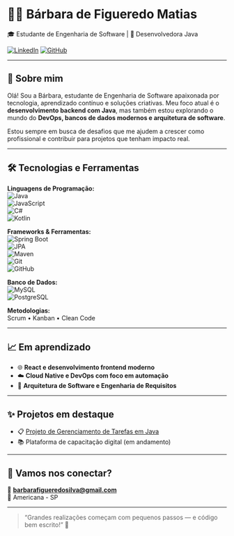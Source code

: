 # 👩‍💻 Bárbara de Figueredo Matias

🎓 Estudante de Engenharia de Software | 🚀 Desenvolvedora Java

[![LinkedIn](https://img.shields.io/badge/LinkedIn-blue?logo=linkedin&logoColor=white)](https://www.linkedin.com/in/barbara-de-figueredo-matias)
[![GitHub](https://img.shields.io/badge/GitHub-000?logo=github&logoColor=white)](https://github.com/BarbaraFigueredo)

---

## 👋 Sobre mim

Olá! Sou a Bárbara, estudante de Engenharia de Software apaixonada por tecnologia, aprendizado contínuo e soluções criativas. Meu foco atual é o **desenvolvimento backend com Java**, mas também estou explorando o mundo do **DevOps, bancos de dados modernos e arquitetura de software**.

Estou sempre em busca de desafios que me ajudem a crescer como profissional e contribuir para projetos que tenham impacto real.

---

## 🛠️ Tecnologias e Ferramentas

**Linguagens de Programação:**  
![Java](https://img.shields.io/badge/Java-007396?logo=java&logoColor=white)  
![JavaScript](https://img.shields.io/badge/JavaScript-F7DF1E?logo=javascript&logoColor=black)  
![C#](https://img.shields.io/badge/CSharp-239120?logo=csharp&logoColor=white)  
![Kotlin](https://img.shields.io/badge/Kotlin-0095D5?logo=kotlin&logoColor=white)

**Frameworks & Ferramentas:**  
![Spring Boot](https://img.shields.io/badge/Spring%20Boot-6DB33F?logo=springboot&logoColor=white)  
![JPA](https://img.shields.io/badge/JPA-59666C?logo=hibernate&logoColor=white)  
![Maven](https://img.shields.io/badge/Maven-C71A36?logo=apachemaven&logoColor=white)  
![Git](https://img.shields.io/badge/Git-F05032?logo=git&logoColor=white)  
![GitHub](https://img.shields.io/badge/GitHub-181717?logo=github&logoColor=white)

**Banco de Dados:**  
![MySQL](https://img.shields.io/badge/MySQL-4479A1?logo=mysql&logoColor=white)  
![PostgreSQL](https://img.shields.io/badge/PostgreSQL-336791?logo=postgresql&logoColor=white)

**Metodologias:**  
Scrum • Kanban • Clean Code

---

## 📈 Em aprendizado

- 🌐 **React e desenvolvimento frontend moderno**
- ☁️ **Cloud Native e DevOps com foco em automação**
- 🧩 **Arquitetura de Software e Engenharia de Requisitos**

---

## ✨ Projetos em destaque

- 📋 [Projeto de Gerenciamento de Tarefas em Java](https://github.com/BarbaraFigueredo/tarefas-java)
- 📚 Plataforma de capacitação digital (em andamento)

---

## 🤝 Vamos nos conectar?

📧 **barbarafigueredosilva@gmail.com**  
📍 Americana - SP

---

> “Grandes realizações começam com pequenos passos — e código bem escrito!” 🧠

